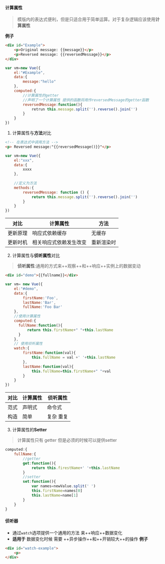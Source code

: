 #### 计算属性
> 模版内的表达式便利，但是只适合用于简单运算。对于复杂逻辑应该使用**计算属性**

**例子**
```html
<div id="Example">
    <p>Original message: {{message}}</p>
    <p>Reversed message: {{reversedMessage}}</p>
</div>
```

```javascript
var vm=new Vue({
    el:"#Example",
    data:{
        message:"hello"
    },
    computed:{
        //计算属性的getter
        //声明了一个计算属性 提供的函数将用作reversedMessage的getter函数
        reversedMessage:function(){
            retrun this.message.split('').reverse().join('')
        }
    }
})
```
1. 计算属性与**方法**对比
```html
<!-- 在表达式中调用方法 -->
<p> Reversed message:"{{reversedMessage()}}"</p> 
```
```javascript
var vm=new Vue({
    el:"xxx",
    data:{
        xxxx
    },
    
    //定义为方法
    methods:{
        reversedMessage: function () {
            return this.message.split('').reverse().join('')
        }
    }
})
```

对比|计算属性 | 方法
--|---|---
更新原理|响应式依赖缓存 | 无缓存
更新时机|相关响应式依赖发生改变|重新渲染时

2. 计算属性与**侦听属性**对比
> **侦听属性**:通用的方式来++观察++和++响应++实例上的数据变动
```html
<div id="demo">{{fullname}}</div>
```
```javascript
var vm= new Vue({
    el:"#demo",
    data:{
        firstName:'Foo',
        lastName:'Bar',
        fullName:'Foo Bar'
    },
    //使用计算属性
    computed:{
      fullName:function(){
          return this.firstName+" "+this.lastName
      }  
    },
    // 使用侦听属性  
    watch:{
        firstName:function(val){
            this.fullName = val +' '+this.lastName
        },
        lastName:function(val){
            this.fullName=this.firstName+" "+val
        }
    }
})
```
对比|计算属性|侦听属性
---|---|--
范式|声明式|命令式
构造|简单|复杂 重复
3. 计算属性的**Setter**
>计算属性只有 getter 但是必须的时候可以提供setter
```javascript
computed:{
    fullName:{
        //getter
        get:function(){
            return this.firestName+' '+this.lastName
        }
        //setter
        set:function(){
            var names=newValue.split(' ')
            this.firstName=names[0]
            this.lastName=name[1]
        }
    }
}
```
#### 侦听器
- 通过`watch`选项提供一个通用的方法 来++响应++数据变化
- **适用于** 数据变化时候 需要 ++异步操作++和++开销较大++的操作
**例子**
```html
<div id="watch-example">
    <p>
</div>
```